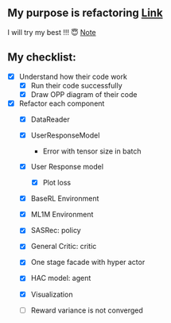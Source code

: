 ## My purpose is refactoring [Link](https://github.com/CharlieMat/Hyper-Actor-Critic-for-Recommendation)

I will try my best !!! 😇
[Note](https://docs.google.com/presentation/d/1zLfRXXnAMmOVaihgf_GUtPc3s53cRprimmIdKRaDwKw/edit?usp=sharing)

## My checklist:
- [x] Understand how their code work
  - [x] Run their code successfully
  - [x] Draw OPP diagram of their code

- [x] Refactor each component
  - [x] DataReader
  - [x] UserResponseModel
    - Error with tensor size in batch
  - [x] User Response model
    - [x] Plot loss
  - [x] BaseRL Environment
  - [x] ML1M Environment
  - [x] SASRec: policy
  - [x] General Critic: critic
  - [x] One stage facade with hyper actor
  - [x] HAC model: agent
  - [x] Visualization

  - [ ] Reward variance is not converged